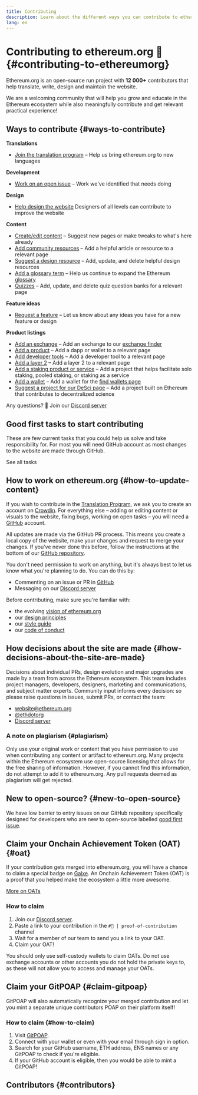 ```yaml
---
title: Contributing
description: Learn about the different ways you can contribute to ethereum.org
lang: en
---
```


# Contributing to ethereum.org 🦄 {#contributing-to-ethereumorg}

Ethereum.org is an open-source run project with **12 000+** contributors that help translate, write, design and maintain the website.

We are a welcoming community that will help you grow and educate in the Ethereum ecosystem while also meaningfully contribute and get relevant practical experience!

## Ways to contribute {#ways-to-contribute}

**Translations**
- [Join the translation program](/contributing/translation-program/) – Help us bring ethereum.org to new languages

**Development**
- [Work on an open issue](https://github.com/ethereum/ethereum-org-website/issues) – Work we've identified that needs doing

**Design**
- [Help design the website](/contributing/design/) Designers of all levels can contribute to improve the website

**Content**
- [Create/edit content](/contributing/#how-to-update-content) – Suggest new pages or make tweaks to what's here already
- [Add community resources](/contributing/content-resources/) – Add a helpful article or resource to a relevant page
- [Suggest a design resource](/contributing/design/adding-design-resources/) – Add, update, and delete helpful design resources
- [Add a glossary term](/contributing/adding-glossary-terms/) – Help us continue to expand the Ethereum [glossary](/glossary/)
- [Quizzes](/contributing/quizzes/) – Add, update, and delete quiz question banks for a relevant page

**Feature ideas**
- [Request a feature](https://github.com/ethereum/ethereum-org-website/issues/new?assignees=&labels=Type%3A+Feature&template=feature_request.yaml&title=) – Let us know about any ideas you have for a new feature or design

**Product listings**
- [Add an exchange](/contributing/adding-exchanges/) – Add an exchange to our [exchange finder](/get-eth/#country-picker)
- [Add a product](/contributing/adding-products/) – Add a dapp or wallet to a relevant page
- [Add developer tools](/contributing/adding-developer-tools/) – Add a developer tool to a relevant page
- [Add a layer 2](/contributing/adding-layer-2s/) – Add a layer 2 to a relevant page
- [Add a staking product or service](/contributing/adding-staking-products/) – Add a project that helps facilitate solo staking, pooled staking, or staking as a service
- [Add a wallet](/contributing/adding-wallets/) – Add a wallet for the [find wallets page](/wallets/find-wallet/)
- [Suggest a project for our DeSci page](/contributing/adding-desci-projects/) – Add a project built on Ethereum that contributes to decentralized science

Any questions? 🤔 Join our [Discord server](https://discord.gg/ethereum-org)

## Good first tasks to start contributing

These are few current tasks that you could help us solve and take responsibility for. For most you will need GitHub account as most changes to the website are made through GitHub.

<IssuesList issues={gfissues} my={8} />

<ButtonLink href="https://github.com/ethereum/ethereum-org-website/issues">See all tasks</ButtonLink>

## How to work on ethereum.org {#how-to-update-content}

If you wish to contribute in the [Translation Program](/contributing/translation-program/), we ask you to create an account on [Crowdin](https://crowdin.com/project/ethereum-org). For everything else – adding or editing content or visuals to the website, fixing bugs, working on open tasks – you will need a [GitHub](https://github.com/) account.

All updates are made via the GitHub PR process. This means you create a local copy of the website, make your changes and request to merge your changes. If you've never done this before, follow the instructions at the bottom of our [GitHub repository](https://github.com/ethereum/ethereum-org-website).

You don't need permission to work on anything, but it's always best to let us know what you're planning to do. You can do this by:

- Commenting on an issue or PR in [GitHub](https://github.com/ethereum/ethereum-org-website)
- Messaging on our [Discord server](https://discord.gg/ethereum-org)

Before contributing, make sure you're familiar with:

- the evolving [vision of ethereum.org](/about/)
- our [design principles](/contributing/design-principles/)
- our [style guide](/contributing/style-guide/)
- our [code of conduct](/community/code-of-conduct)

<ContributorsQuizBanner mt={16} mb={8} />

## How decisions about the site are made {#how-decisions-about-the-site-are-made}

Decisions about individual PRs, design evolution and major upgrades are made by a team from across the Ethereum ecosystem. This team includes project managers, developers, designers, marketing and communications, and subject matter experts. Community input informs every decision: so please raise questions in issues, submit PRs, or contact the team:

- [website@ethereum.org](mailto:website@ethereum.org)
- [@ethdotorg](https://twitter.com/ethdotorg)
- [Discord server](https://discord.gg/ethereum-org)

### A note on plagiarism {#plagiarism}

Only use your original work or content that you have permission to use when contributing any content or artifact to ethereum.org. Many projects within the Ethereum ecosystem use open-source licensing that allows for the free sharing of information. However, if you cannot find this information, do not attempt to add it to ethereum.org. Any pull requests deemed as plagiarism will get rejected.

## New to open-source? {#new-to-open-source}

We have low barrier to entry issues on our GitHub repository specifically designed for developers who are new to open-source labelled [good first issue](https://github.com/ethereum/ethereum-org-website/issues?q=is%3Aopen+is%3Aissue+label%3A%22good+first+issue%22).

## Claim your Onchain Achievement Token (OAT) {#oat}

If your contribution gets merged into ethereum.org, you will have a chance to claim a special badge on [Galxe](https://app.galxe.com/quest/ethereumorg). An Onchain Achievement Token (OAT) is a proof that you helped make the ecosystem a little more awesome.

[More on OATs](https://help.galxe.com/en/articles/7067290-galxe-oats-reward-and-celebrate-achievements)

### How to claim
1. Join our [Discord server](https://discord.gg/ethereum-org).
2. Paste a link to your contribution in the `#🥇 | proof-of-contribution` channel
3. Wait for a member of our team to send you a link to your OAT.
4. Claim your OAT!

You should only use self-custody wallets to claim OATs. Do not use exchange accounts or other accounts you do not hold the private keys to, as these will not allow you to access and manage your OATs.

## Claim your GitPOAP {#claim-gitpoap}

GitPOAP will also automatically recognize your merged contribution and let you mint a separate unique contributors POAP on their platform itself!


### How to claim {#how-to-claim}

1. Visit [GitPOAP](https://www.gitpoap.io).
2. Connect with your wallet or even with your email through sign in option.
3. Search for your GitHub username, ETH address, ENS names or any GitPOAP to check if you're eligible.
4. If your GitHub account is eligible, then you would be able to mint a GitPOAP!

## Contributors {#contributors}

<Contributors />
